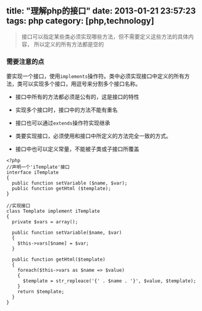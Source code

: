 title: "理解php的接口"
date: 2013-01-21 23:57:23
tags: php
category: [php,technology]
---


> 接口可以指定某些类必须实现哪些方法，但不需要定义这些方法的具体内容， 所以定义的所有方法都是空的

### 需要注意的点

要实现一个接口，使用`implements`操作符。类中必须实现接口中定义的所有方法，类可以实现多个接口，用逗号来分割多个接口名称。

* 接口中所有的方法都必须是公有的，这是接口的特性

* 实现多个接口时，接口中的方法不能有重名

* 接口也可以通过`extends`操作符实现继承

* 类要实现接口，必须使用和接口中所定义的方法完全一致的方式。

* 接口中也可以定义常量，不能被子类或子接口所覆盖
```
<?php
//声明一个'iTemplate'接口
interface iTemplate
{
  public function setVariable ($name, $var);
  public function getHtml ($template);
}

//实现接口
class Template implement iTemplate
{
  private $vars = array();

  public function setVariable($name, $var)
  {
    $this->vars[$name] = $var;
  }

  public function getHtml($template)
  {
    foreach($this->vars as $name => $value)
    {
      $template = str_repleace('{' . $name . '}', $value, $template);
    }
    return $template;
  }
}
```